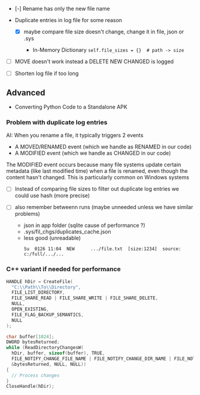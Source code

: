 
- [-] Rename has only the new file name
- Duplicate entries in log file for some reason

  - [x] maybe compare file size doesn't change, change it in file, json or .sys

    - In-Memory Dictionary `self.file_sizes = {}  # path -> size`

- [ ] MOVE doesn't work instead a DELETE NEW CHANGED is logged
- [ ] Shorten log file if too long


Advanced
---------------------------------------------------------

- Converting Python Code to a Standalone APK

### Problem with duplicate log entries

AI: When you rename a file, it typically triggers 2 events

- A MOVED/RENAMED event (which we handle as RENAMED in our code)
- A MODIFIED event (which we handle as CHANGED in our code)

The MODIFIED event occurs because many file systems update certain metadata (like last modified time) when a file is renamed, even though the content hasn't changed. This is particularly common on Windows systems

- [ ] Instead of comparing file sizes to filter out duplicate log entries we could use hash (more precise)
- [ ] also remember betweenn runs (maybe unneeded unless we have similar problems)

  - json in app folder (sqlite cause of performance ?)
  - .sys/fil_chgs/duplicates_cache.json
  - less good (unreadable)
    ```
    Su  0126 11:04  NEW      .../file.txt  [size:1234]  source: c:/full/.../...
    ```

### C++ variant if needed for performance

```c
HANDLE hDir = CreateFile(
  "C:\\Path\\To\\Directory",
  FILE_LIST_DIRECTORY,
  FILE_SHARE_READ | FILE_SHARE_WRITE | FILE_SHARE_DELETE,
  NULL,
  OPEN_EXISTING,
  FILE_FLAG_BACKUP_SEMANTICS,
  NULL
);

char buffer[1024];
DWORD bytesReturned;
while (ReadDirectoryChangesW(
  hDir, buffer, sizeof(buffer), TRUE,
  FILE_NOTIFY_CHANGE_FILE_NAME | FILE_NOTIFY_CHANGE_DIR_NAME | FILE_NOTIFY_CHANGE_SIZE,
  &bytesReturned, NULL, NULL)) 
{
  // Process changes
}
CloseHandle(hDir);
```
